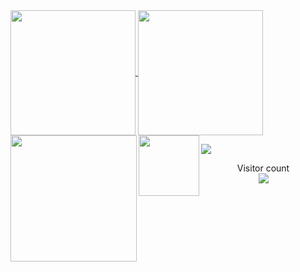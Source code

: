 <a href="#">
  <img height=200 align="center" src="https://my-stats-43gk.vercel.app/api?username=TahaArif853&show_icons=true&theme=radical&hide=contribs,issues&show=discussions_answered&rank_icon=github&include_all_commits=true&card_width=150" />
</a>
<a href="#">
  <img height=200 align="center" src="https://my-stats-43gk.vercel.app/api/top-langs/?username=TahaArif853&hide=html,scss,css&langs_count=8&layout=compact&theme=radical&card_width=150" />
</a>

<img align="left" height=202 src="https://github-readme-streak-stats-git-main-davids-projects-ad77adcc.vercel.app/?user=TahaArif853&theme=radical"/>
<img align="left" height=97 src="https://github-profile-trophy.vercel.app/?username=TahaArif853&theme=radical&no-frame=true&title=Stars,Followers,Commits&column=-1"/>



<a href=#><img src="contributions.svg"></a>

<p align="center">
  Visitor count<br>
  <img src="https://profile-counter.glitch.me/_TahaArif853/count.svg" />
</p>

